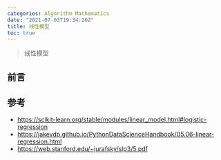 ```yaml
---
categories: Algorithm Mathematics
date: "2021-07-03T19:34:20Z"
title: 线性模型
toc: true
---
```


> 线性模型

## 前言

## 参考

* <https://scikit-learn.org/stable/modules/linear_model.html#logistic-regression>
* <https://jakevdp.github.io/PythonDataScienceHandbook/05.06-linear-regression.html>
* <https://web.stanford.edu/~jurafsky/slp3/5.pdf>
